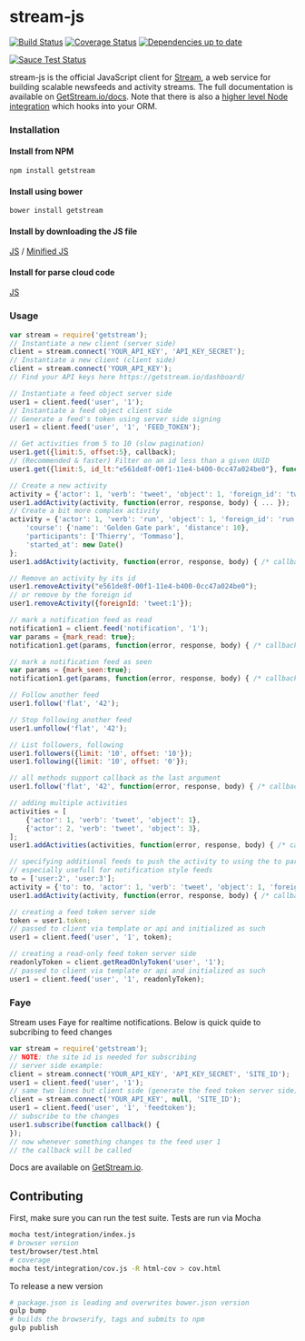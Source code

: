 stream-js
===========

[![Build Status](https://travis-ci.org/GetStream/stream-js.svg?branch=master)](https://travis-ci.org/GetStream/stream-js)
[![Coverage Status](https://img.shields.io/coveralls/GetStream/stream-js.svg)](https://coveralls.io/r/GetStream/stream-js?branch=master)
[![Dependencies up to date](https://david-dm.org/GetStream/stream-js.png)](https://david-dm.org/tschellenbach/stream-js)

[![Sauce Test Status](https://saucelabs.com/browser-matrix/tschellenbach.svg)](https://saucelabs.com/u/tschellenbach)

stream-js is the official JavaScript client for [Stream](https://getstream.io/), a web service for building scalable newsfeeds and activity streams.
The full documentation is available on [GetStream.io/docs](http://getstream.io/docs/). Note that there is also a [higher level Node integration](https://github.com/getstream/stream-node) which hooks into your ORM.


### Installation

#### Install from NPM

```bash
npm install getstream
```

#### Install using bower

```bash
bower install getstream
```

#### Install by downloading the JS file

[JS](https://raw.githubusercontent.com/GetStream/stream-js/master/dist/js/getstream.js) / 
[Minified JS](https://raw.githubusercontent.com/GetStream/stream-js/master/dist/js_min/getstream.js)

#### Install for parse cloud code

[JS](https://raw.githubusercontent.com/GetStream/stream-js/parse/dist/js/getstream.js)

### Usage

```javascript
var stream = require('getstream');
// Instantiate a new client (server side)
client = stream.connect('YOUR_API_KEY', 'API_KEY_SECRET');
// Instantiate a new client (client side)
client = stream.connect('YOUR_API_KEY');
// Find your API keys here https://getstream.io/dashboard/

// Instantiate a feed object server side
user1 = client.feed('user', '1');
// Instantiate a feed object client side
// Generate a feed's token using server side signing
user1 = client.feed('user', '1', 'FEED_TOKEN');

// Get activities from 5 to 10 (slow pagination)
user1.get({limit:5, offset:5}, callback);
// (Recommended & faster) Filter on an id less than a given UUID
user1.get({limit:5, id_lt:"e561de8f-00f1-11e4-b400-0cc47a024be0"}, function(error, response, body) { /* callback */ });

// Create a new activity
activity = {'actor': 1, 'verb': 'tweet', 'object': 1, 'foreign_id': 'tweet:1'};
user1.addActivity(activity, function(error, response, body) { ... });
// Create a bit more complex activity
activity = {'actor': 1, 'verb': 'run', 'object': 1, 'foreign_id': 'run:1', 
	'course': {'name': 'Golden Gate park', 'distance': 10},
	'participants': ['Thierry', 'Tommaso'],
	'started_at': new Date()
};
user1.addActivity(activity, function(error, response, body) { /* callback */ });

// Remove an activity by its id
user1.removeActivity("e561de8f-00f1-11e4-b400-0cc47a024be0");
// or remove by the foreign id
user1.removeActivity({foreignId: 'tweet:1'});

// mark a notification feed as read
notification1 = client.feed('notification', '1');
var params = {mark_read: true};
notification1.get(params, function(error, response, body) { /* callback */ });

// mark a notification feed as seen
var params = {mark_seen:true};
notification1.get(params, function(error, response, body) { /* callback */ });

// Follow another feed
user1.follow('flat', '42');

// Stop following another feed
user1.unfollow('flat', '42');

// List followers, following
user1.followers({limit: '10', offset: '10'});
user1.following({limit: '10', offset: '0'});

// all methods support callback as the last argument
user1.follow('flat', '42', function(error, response, body) { /* callback */ });

// adding multiple activities
activities = [
	{'actor': 1, 'verb': 'tweet', 'object': 1},
	{'actor': 2, 'verb': 'tweet', 'object': 3}, 
];
user1.addActivities(activities, function(error, response, body) { /* callback */ });

// specifying additional feeds to push the activity to using the to param
// especially usefull for notification style feeds
to = ['user:2', 'user:3'];
activity = {'to': to, 'actor': 1, 'verb': 'tweet', 'object': 1, 'foreign_id': 'tweet:1'};
user1.addActivity(activity, function(error, response, body) { /* callback */ });

// creating a feed token server side
token = user1.token;
// passed to client via template or api and initialized as such
user1 = client.feed('user', '1', token);

// creating a read-only feed token server side
readonlyToken = client.getReadOnlyToken('user', '1');
// passed to client via template or api and initialized as such
user1 = client.feed('user', '1', readonlyToken);

```

### Faye

Stream uses Faye for realtime notifications. Below is quick quide to subcribing to feed changes

```javascript
var stream = require('getstream');
// NOTE: the site id is needed for subscribing
// server side example:
client = stream.connect('YOUR_API_KEY', 'API_KEY_SECRET', 'SITE_ID');
user1 = client.feed('user', '1');
// same two lines but client side (generate the feed token server side)
client = stream.connect('YOUR_API_KEY', null, 'SITE_ID');
user1 = client.feed('user', '1', 'feedtoken');
// subscribe to the changes
user1.subscribe(function callback() {
});
// now whenever something changes to the feed user 1
// the callback will be called
```


Docs are available on [GetStream.io](http://getstream.io/docs/).



Contributing
------------

First, make sure you can run the test suite. Tests are run via Mocha

```bash
mocha test/integration/index.js
# browser version
test/browser/test.html
# coverage
mocha test/integration/cov.js -R html-cov > cov.html
```

To release a new version
```bash
# package.json is leading and overwrites bower.json version
gulp bump
# builds the browserify, tags and submits to npm
gulp publish
```

  [Stream]: https://getstream.io/
  [GetStream.io]: http://getstream.io/docs/
